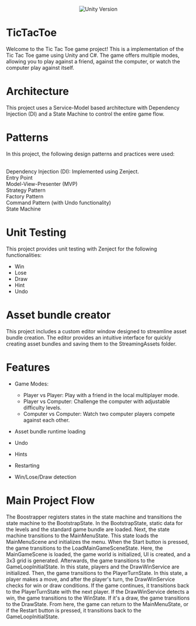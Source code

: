 <p align="center">
    <img src="https://img.shields.io/badge/Unity%20Version-2021.3.33f-success" alt="Unity Version">
</p>

# TicTacToe
Welcome to the Tic Tac Toe game project! This is a  implementation of the Tic Tac Toe game using Unity and C#. The game offers multiple modes, allowing you to play against a friend, against the computer, or watch the computer play against itself.

# Architecture
This project uses a Service-Model based architecture with Dependency Injection (DI) and a State Machine to control the entire game flow.

# Patterns
In this project, the following design patterns and practices were used:

<br> Dependency Injection (DI): Implemented using Zenject.
<br> Entry Point
<br> Model-View-Presenter (MVP)
<br> Strategy Pattern 
<br> Factory Pattern
<br> Command Pattern (with Undo functionality)
<br> State Machine

# Unit Testing
This project provides unit testing with Zenject for the following functionalities:
* Win
* Lose
* Draw
* Hint
* Undo

# Asset bundle creator
This project includes a custom editor window designed to streamline asset bundle creation. The editor provides an intuitive interface for quickly creating asset bundles and saving them to the StreamingAssets folder.

# Features
* Game Modes:
   - Player vs Player: Play with a friend in the local multiplayer mode.
   - Player vs Computer: Challenge the computer with adjustable difficulty levels.
   - Computer vs Computer: Watch two computer players compete against each other.

* Asset bundle runtime loading
* Undo
* Hints
* Restarting
* Win/Lose/Draw detection

# Main Project Flow 
The Boostrapper registers states in the state machine and transitions the state machine to the BootstrapState. In the BootstrapState, static data for the levels and the standard game bundle are loaded. Next, the state machine transitions to the MainMenuState. This state loads the MainMenuScene and initializes the menu. When the Start button is pressed, the game transitions to the LoadMainGameSceneState. Here, the MainGameScene is loaded, the game world is initialized, UI is created, and a 3x3 grid is generated. Afterwards, the game transitions to the GameLoopInitialState. In this state, players and the DrawWinService are initialized. Then, the game transitions to the PlayerTurnState. In this state, a player makes a move, and after the player's turn, the DrawWinService checks for win or draw conditions. If the game continues, it transitions back to the PlayerTurnState with the next player. If the DrawWinService detects a win, the game transitions to the WinState. If it's a draw, the game transitions to the DrawState. From here, the game can return to the MainMenuState, or if the Restart button is pressed, it transitions back to the GameLoopInitialState.

